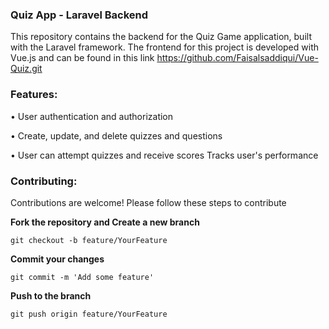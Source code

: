### Quiz App - Laravel Backend
This repository contains the backend for the Quiz Game application, built with the Laravel framework. The frontend for this project is developed with Vue.js and can be found in this link https://github.com/Faisalsaddiqui/Vue-Quiz.git
### Features:
• User authentication and authorization

• Create, update, and delete quizzes and questions

• User can attempt quizzes and receive scores
Tracks user's performance

### Contributing:
Contributions are welcome! Please follow these steps to contribute

**Fork the repository and Create a new branch**
```
git checkout -b feature/YourFeature
```
**Commit your changes**
```
git commit -m 'Add some feature'
```
**Push to the branch** 
```
git push origin feature/YourFeature
```

